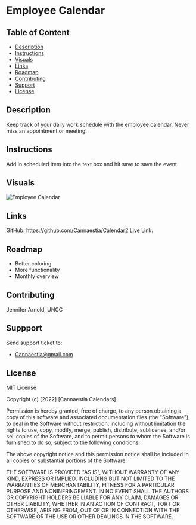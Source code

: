 # Employee Calendar

## Table of Content
* [Description](#description)
* [Instructions](#instructions)
* [Visuals](#visuals)
* [Links](#links)
* [Roadmap](#roadmap)
* [Contributing](#contributing)
* [Support](#support)
* [License](#license)

## Description
Keep track of your daily work schedule with the employee calendar. Never miss an appointment or meeting! 

## Instructions
Add in scheduled item into the text box and hit save to save the event.  

## Visuals
![Employee Calendar](./Develop/assets/Work-Day-Scheduler.png)

## Links
GitHub: https://github.com/Cannaestia/Calendar2
Live Link: 

## Roadmap
- Better coloring
- More functionality
- Monthly overview

## Contributing
Jennifer Arnold, UNCC

## Suppport
Send support ticket to:
- Cannaestia@gmail.com

## License 
MIT License

Copyright (c) [2022] [Cannaestia Calendars]

Permission is hereby granted, free of charge, to any person obtaining a copy of this software and associated documentation files (the "Software"), to deal in the Software without restriction, including without limitation the rights to use, copy, modify, merge, publish, distribute, sublicense, and/or sell copies of the Software, and to permit persons to whom the Software is furnished to do so, subject to the following conditions:

The above copyright notice and this permission notice shall be included in all copies or substantial portions of the Software.

THE SOFTWARE IS PROVIDED "AS IS", WITHOUT WARRANTY OF ANY KIND, EXPRESS OR IMPLIED, INCLUDING BUT NOT LIMITED TO THE WARRANTIES OF MERCHANTABILITY, FITNESS FOR A PARTICULAR PURPOSE AND NONINFRINGEMENT. IN NO EVENT SHALL THE AUTHORS OR COPYRIGHT HOLDERS BE LIABLE FOR ANY CLAIM, DAMAGES OR OTHER LIABILITY, WHETHER IN AN ACTION OF CONTRACT, TORT OR OTHERWISE, ARISING FROM, OUT OF OR IN CONNECTION WITH THE SOFTWARE OR THE USE OR OTHER DEALINGS IN THE SOFTWARE.